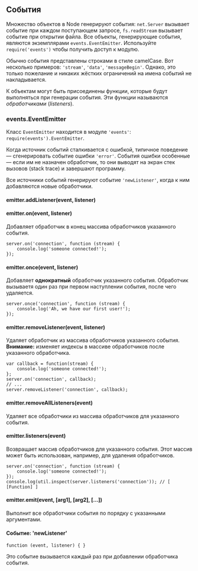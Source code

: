 ## Cобытия

Множество объектов в Node генерируют события: `net.Server` вызывает событие
при каждом поступающем запросе, `fs.readStream` вызывает событие при открытии файла.
Все объекты, генерирующие события, являются экземплярами `events.EventEmitter`.
Используйте `require('events')` чтобы получить доступ к модулю.

Обычно события представлены строками в стиле camelCase. Вот несколько примеров:
`'stream'`, `'data'`, `'messageBegin'`. Однако, это только пожелание и никаких
жёстких ограничений на имена событий не накладывается.

К объектам могут быть присоединены функции, которые будут выполняться
при генерации события. Эти функции называются _обработчиками_ (_listeners_).


### events.EventEmitter

Класс `EventEmitter` находится в модуле `'events'`: `require(events').EventEmitter`.

Когда источник событий сталкивается с ошибкой, типичное поведение — сгенерировать
событие ошибки `'error'`. События ошибки особенные — если им не назначен
обработчик, то они выводят на экран стек вызовов (stack trace) и завершают программу.

Все источники событий генерируют событие `'newListener'`,
когда к ним добавляются новые обработчики.

#### emitter.addListener(event, listener)
#### emitter.on(event, listener)

Добавляет обработчик в конец массива обработчиков указанного события.

    server.on('connection', function (stream) {
        console.log('someone connected!');
    });

#### emitter.once(event, listener)

Добавляет **однократный** обработчик указанного события. Обработчик вызываетя
один раз при первом наступлении события, после чего удаляется.

    server.once('connection', function (stream) {
        console.log('Ah, we have our first user!');
    });

#### emitter.removeListener(event, listener)

Удаляет обработчик из массива обработчиков указанного события.
**Внимание:** изменяет индексы в массиве обработчиков после указанного обработчика.

    var callback = function(stream) {
        console.log('someone connected!');
    };
    server.on('connection', callback);
    // ...
    server.removeListener('connection', callback);


#### emitter.removeAllListeners(event)

Удаляет все обработчики из массива обработчиков для указанного события.


#### emitter.listeners(event)

Возвращает массив обработчиков для указанного события. Этот массив может быть
использован, например, для удаления обработчиков.

    server.on('connection', function (stream) {
        console.log('someone connected!');
    });
    console.log(util.inspect(server.listeners('connection')); // [ [Function] ]

#### emitter.emit(event, [arg1], [arg2], [...])

Выполнит все обработчики события по порядку с указанными аргументами.

#### Событие: 'newListener'

`function (event, listener) { }`

Это событие вызывается каждый раз при добавлении обработчика события.

